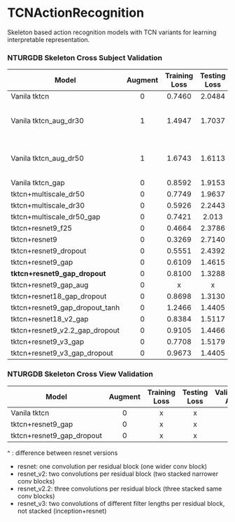 # TCNActionRecognition
Skeleton based action recognition models with TCN variants for learning interpretable representation.

### NTURGDB Skeleton Cross Subject Validation
Model | Augment | Training Loss | Testing Loss | Validation Acc | Depth | Filter Dim(s) | Layer Widths | Dropout | Opti | SLURM ID|Notes
---|:---:|:---:|:---:|:---:|:---:|:---:|:---: | :---: | :---: | :---: |--- |
Vanila tktcn | 0 | 0.7460 | 2.0484 | 0.639 | 3 | 25 | {128,256,512} | 0.5 | SGD | | |
Vanila tktcn_aug_dr30 | 1 | 1.4947 | 1.7037 | 0.6012 | 3 | 25 | {128,256,512} | 0.3 | SGD | 13843851| try with no droupout, larger LR |
Vanila tktcn_aug_dr50 | 1 | 1.6743 | 1.6113 | 0.615 | 3 | 25 | {128,256,512} |0.5| SGD | |keep bigger LR for longer
Vanila tktcn_gap | 0 | 0.8592 | 1.9153 | 0.636 | 3 | 25 | {128,256,512} | 0.5 | SGD |13860091 | |
tktcn+multiscale_dr50 | 0 | 0.7749 | 1.9637 | 0.635 | 3 | {8,16} | {128,256,512} | 0.5 |SGD| |
tktcn+multiscale_dr30 | 0 | 0.5926 | 2.2443 | 0.622 | 3 | {8,16} | {128,256,512} | 0.3 |SGD| 13859444 |
tktcn+multiscale_dr50_gap | 0 | 0.7421 | 2.013 | 0.642 | 3 | {8,16} | {128,256,512} | 0.5 |SGD| 13869040 |
tktcn+resnet9_f25 |0 | 0.4664 | 2.3786| 0.578 | 9 | 25 | {64x3,128x3,256x3} | 0.0 |SGD| 13858800 |
tktcn+resnet9 | 0 | 0.3269 | 2.7140 | 0.575 | 9 | 8 | {64x3,128x3,256x3} | 0.0 |SGD| 13858891 |
tktcn+resnet9_dropout | 0 | 0.5551 | 2.4392 | 0.577| 9 | 8 | {64x3,128x3,256x3} | 0.5 |SGD| 13858979 |
tktcn+resnet9_gap | 0 | 0.6109 | 1.4615| 0.720 | 9 | 8 | {64x3,128x3,256x3} | 0.0 |SGD| 13859174 |
**tktcn+resnet9_gap_dropout** | 0 | 0.8100 | 1.3288 | **0.727** | 9 | 8 | {64x3,128x3,256x3} | 0.5 |SGD| 13859234 |
tktcn+resnet9_gap_aug | 0 | x | x | x | 9 | 8 | {64x3,128x3,256x3} | 0.0 |SGD| 13951341 |
tktcn+resnet18_gap_dropout | 0 | 0.8698 | 1.3130 | 0.722 | 18 | 8 | {32x6,64x6,128x6} | 0.5 |SGD| 13879610 |
tktcn+resnet9_gap_dropout_tanh | 0 | 1.2466 | 1.4405| 0.681 | 9 | 8 | {64x3,128x3,256x3} | 0.5 |SGD| 13860275 |
tktcn+resnet18_v2_gap | 0 | 0.8384 | 1.5117| 0.711 | 18 | 8 | {32x2x3,64x2x3,128x2x3} | 0.0 |SGD| 13869079 |
tktcn+resnet9_v2.2_gap_dropout | 0 | 0.9105 | 1.4466| 0.705 | 9 | 8 | {64x3,128x3,256x3} | 0.5 |SGD| 13882217 |
tktcn+resnet9_v3_gap | 0 | 0.7708 | 1.5179 | 0.709 | 9 | {8,16} | {32x2x3,64x2x3,128x2x3} | 0.0 |SGD| 13870423 |
tktcn+resnet9_v3_gap_dropout | 0 | 0.9673 | 1.4405 | 0.677 | 9 | {8,16} | {32x2x3,64x2x3,128x2x3} | 0.5 |SGD| 13885555 |



### NTURGDB Skeleton Cross View Validation
Model | Augment | Training Loss | Testing Loss | Validation Acc | Depth | Filter Dim(s) | Layer Widths | Dropout | Opti | SLURM ID|Notes
---|:---:|:---:|:---:|:---:|:---:|:---:|:---: | :---: | :---: | :---: |--- |
Vanila tktcn | 0 | x | x | x | 3 | 25 | {128,256, 512} | 0.5 |SGD| 13951177 |
tktcn+resnet9_gap | 0 | x | x | x | 9 | 8 | {64x3,128x3,256x3} | 0.0 |SGD| 13950886 |
tktcn+resnet9_gap_dropout | 0 | x | x | x | 9 | 8 | {64x3,128x3,256x3} | 0.0 |SGD| 13950777 |


^ : difference between resnet versions
  - resnet: one convolution per residual block  (one wider conv block)
  - resnet_v2: two convolutions per residual block (two stacked narrower conv blocks)
  - resnet_v2.2: three convolutions per residual block (three stacked same conv blocks)
  - resnet_v3: two convolutions of different filter lengths per residual block, not stacked (inception+resnet)


